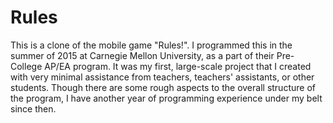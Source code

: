 # Rules
This is a clone of the mobile game "Rules!". I programmed this in the summer of 2015 at Carnegie Mellon University, as a part of their Pre-College AP/EA program. It was my first, large-scale project that I created with very minimal assistance from teachers, teachers' assistants, or other students. Though there are some rough aspects to the overall structure of the program, I have another year of programming experience under my belt since then. 
